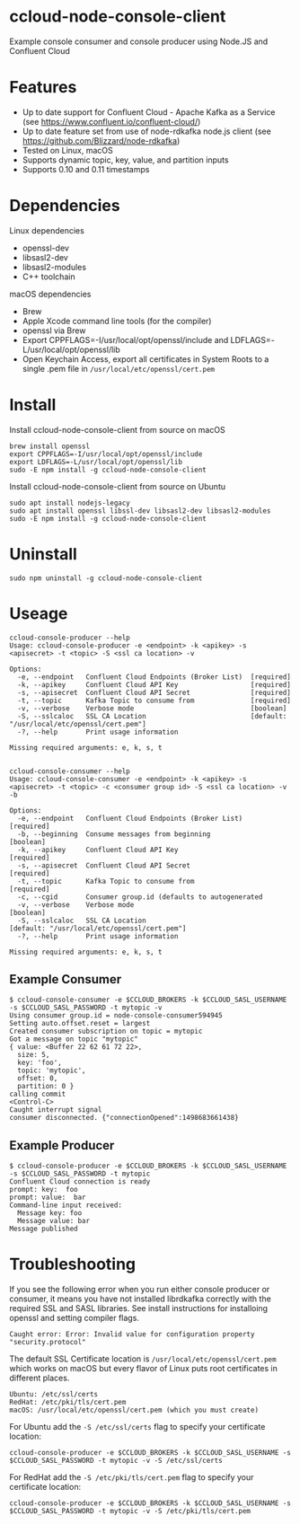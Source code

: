# ccloud-node-console-client
Example console consumer and console producer using Node.JS and Confluent Cloud

# Features

* Up to date support for Confluent Cloud - Apache Kafka as a Service (see https://www.confluent.io/confluent-cloud/)
* Up to date feature set from use of node-rdkafka node.js client (see https://github.com/Blizzard/node-rdkafka)
* Tested on Linux, macOS
* Supports dynamic topic, key, value, and partition inputs
* Supports 0.10 and 0.11 timestamps

# Dependencies

Linux dependencies

* openssl-dev
* libsasl2-dev
* libsasl2-modules
* C++ toolchain

macOS dependencies

* Brew
* Apple Xcode command line tools (for the compiler)
* openssl via Brew
* Export CPPFLAGS=-I/usr/local/opt/openssl/include and LDFLAGS=-L/usr/local/opt/openssl/lib
* Open Keychain Access, export all certificates in System Roots to a single .pem file in `/usr/local/etc/openssl/cert.pem`

# Install

Install ccloud-node-console-client from source on macOS

	brew install openssl
	export CPPFLAGS=-I/usr/local/opt/openssl/include
	export LDFLAGS=-L/usr/local/opt/openssl/lib
	sudo -E npm install -g ccloud-node-console-client

Install ccloud-node-console-client from source on Ubuntu

	sudo apt install nodejs-legacy
	sudo apt install openssl libssl-dev libsasl2-dev libsasl2-modules
	sudo -E npm install -g ccloud-node-console-client


# Uninstall

	sudo npm uninstall -g ccloud-node-console-client


# Useage

	ccloud-console-producer --help
	Usage: ccloud-console-producer -e <endpoint> -k <apikey> -s <apisecret> -t <topic> -S <ssl ca location> -v

	Options:
	  -e, --endpoint   Confluent Cloud Endpoints (Broker List)  [required]
	  -k, --apikey     Confluent Cloud API Key                  [required]
	  -s, --apisecret  Confluent Cloud API Secret               [required]
	  -t, --topic      Kafka Topic to consume from              [required]
	  -v, --verbose    Verbose mode                             [boolean]
	  -S, --sslcaloc   SSL CA Location                          [default: "/usr/local/etc/openssl/cert.pem"]
	  -?, --help       Print usage information

	Missing required arguments: e, k, s, t


	ccloud-console-consumer --help
	Usage: ccloud-console-consumer -e <endpoint> -k <apikey> -s <apisecret> -t <topic> -c <consumer group id> -S <ssl ca location> -v -b

	Options:
	  -e, --endpoint   Confluent Cloud Endpoints (Broker List)       [required]
	  -b, --beginning  Consume messages from beginning               [boolean]
	  -k, --apikey     Confluent Cloud API Key                       [required]
	  -s, --apisecret  Confluent Cloud API Secret                    [required]
	  -t, --topic      Kafka Topic to consume from                   [required]
	  -c, --cgid       Consumer group.id (defaults to autogenerated
	  -v, --verbose    Verbose mode                                  [boolean]
	  -S, --sslcaloc   SSL CA Location                               [default: "/usr/local/etc/openssl/cert.pem"]
	  -?, --help       Print usage information

	Missing required arguments: e, k, s, t


## Example Consumer

	$ ccloud-console-consumer -e $CCLOUD_BROKERS -k $CCLOUD_SASL_USERNAME -s $CCLOUD_SASL_PASSWORD -t mytopic -v
	Using consumer group.id = node-console-consumer594945
	Setting auto.offset.reset = largest
	Created consumer subscription on topic = mytopic
	Got a message on topic "mytopic"
	{ value: <Buffer 22 62 61 72 22>,
	  size: 5,
	  key: 'foo',
	  topic: 'mytopic',
	  offset: 0,
	  partition: 0 }
	calling commit
	<Control-C>
	Caught interrupt signal
	consumer disconnected. {"connectionOpened":1498683661438}

## Example Producer

	$ ccloud-console-producer -e $CCLOUD_BROKERS -k $CCLOUD_SASL_USERNAME -s $CCLOUD_SASL_PASSWORD -t mytopic
	Confluent Cloud connection is ready
	prompt: key:  foo
	prompt: value:  bar
	Command-line input received:
	  Message key: foo
	  Message value: bar
	Message published

# Troubleshooting

If you see the following error when you run either console producer or consumer, it means you have not installed librdkafka correctly with the required SSL and SASL libraries. See install instructions for installoing openssl and setting compiler flags.

	Caught error: Error: Invalid value for configuration property "security.protocol"
	
The default SSL Certificate location is `/usr/local/etc/openssl/cert.pem`  which works on macOS but every flavor of Linux puts root certificates in different places.

	Ubuntu: /etc/ssl/certs
	RedHat: /etc/pki/tls/cert.pem
	macOS: /usr/local/etc/openssl/cert.pem (which you must create)

For Ubuntu add the `-S /etc/ssl/certs` flag to specify your certificate location:

	ccloud-console-producer -e $CCLOUD_BROKERS -k $CCLOUD_SASL_USERNAME -s $CCLOUD_SASL_PASSWORD -t mytopic -v -S /etc/ssl/certs
	
For RedHat add the `-S /etc/pki/tls/cert.pem` flag to specify your certificate location:

	ccloud-console-producer -e $CCLOUD_BROKERS -k $CCLOUD_SASL_USERNAME -s $CCLOUD_SASL_PASSWORD -t mytopic -v -S /etc/pki/tls/cert.pem	
